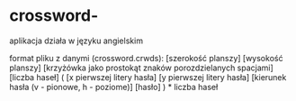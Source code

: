 # crossword-
aplikacja działa w języku angielskim

format pliku z danymi (crossword.crwds):
[szerokość planszy] [wysokość planszy]
[krzyżówka jako prostokąt znaków porozdzielanych spacjami]
[liczba haseł]
(
	[x pierwszej litery hasła] [y pierwszej litery hasła] [kierunek hasła (v - pionowe, h - poziome)]
	[hasło]
) * liczba haseł